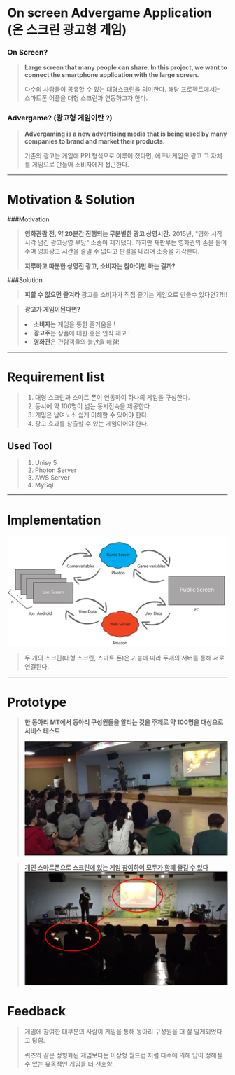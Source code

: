 
 On screen Advergame Application (온 스크린 광고형 게임)
=====================================

### On Screen? 
><b>Large screen that many people can share. In this project, we want to connect the smartphone application with the large screen.</b>
>
> 다수의 사람들이 공유할 수 있는 대형스크린을 의미한다. 해당 프로젝트에서는 스마트폰 어플을 대형 스크린과 연동하고자 한다.

### Advergame? (광고형 게임이란 ?)
> <b> Advergaming is a new advertising media that is being used by many companies to brand and market their products. </b>
>  
>  기존의 광고는 게임에  PPL형식으로 이루어 졌다면, 에드버게임은 광고 그 자체를 게임으로 만들어 소비자에게 접근한다.


----------

# Motivation & Solution
###Motivation
> <B>영화관람 전, 약 20분간 진행되는 무분별한 광고 상영시간.</B>
>  2015년, "영화 시작시각 넘긴 광고상영 부당" 소송이 제기됐다.  하지만 재판부는 영화관의 손을 들어주며 영화광고 시간을 줄일 수 없다고 판결을 내리며 소송을 기각한다.
> 
> <B> 지루하고 따분한 상영전 광고, 소비자는 참아야만 하는 걸까?</B>

###Solution
> <b> 피할 수 없으면 즐겨라</b>
> 광고를 소비자가 직접 즐기는 게임으로 만들수 있다면??!!!

><b> 광고가 게임이된다면?</b>
>
><li>  <b>소비자</b>는 게임을 통한 즐거움을 ! </li>
> <li> <b>광고주</b>는 상품에 대한 좋은 인식 재고 ! </li>
>  <li> <b>영화관</b>은 관람객들의 불만을 해결! </li>


----------


# Requirement list 
> <ol>
> <li>대형 스크린과 스마트 폰이 연동하여 하나의 게임을 구성한다.</li>
> <li>동시에 약 100명이 넘는 동시접속을 제공한다.</li>
> <li>게임은 남여노소 쉽게 이해할 수 있어야 한다.</li>
> <li>광고 효과를 창출할 수 있는 게임이어야 한다.</li>
> </ol>

## Used Tool 
> 1.  Unisy 5 
> 2. Photon Server 
> 3. AWS Server 
> 4. MySql
 


----------


# Implementation 
![implementation](./images/implementation.png)

> 두 개의 스크린(대형 스크린, 스마트 폰)은 기능에 따라 두개의 서버를 통해 서로 연결된다. 



----------
# Prototype 
> <b>한 동아리 MT에서 동아리 구성원들을 알리는 것을 주제로 약 100명을 대상으로 서비스 테스트 </b>
> 
> ![test](./images/test1.JPG)

><b> 개인 스마트폰으로 스크린에 있는 게임 참여하여 모두가 함께 즐길 수 있다</b>
> ![prototype](./images/prototype.png)


# Feedback 

> 게임에 참여한 대부분의 사람이 게임을 통해 동아리 구성원을 더 잘 알게되었다고 답함.
>  
> 퀴즈와 같은 정형화된 게임보다는 이상형 월드컵 처럼 다수에 의해 답이 정해질 수 있는 유동적인 게임을 더 선호함.  
